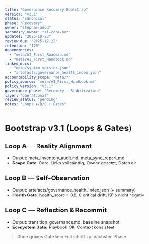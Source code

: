 ```yaml
---
title: "Governance Recovery Bootstrap"
version: "v3.1"
status: "canonical"
phase: "Recovery"
owner: "stephan-adod"
secondary_owner: "ai-core-bot"
updated: "2025-10-23"
review_due: "2025-12-22"
retention: "12M"
dependencies:
  - "meta/AI_First_Roadmap.md"
  - "meta/AI_First_Handbook.md"
linked_docs:
  - "meta/system_version.json"
  - "artefacts/governance_health_index.json"
accountability_scope: "meta/*"
policy_source: "meta/AI_First_Handbook.md"
policy_version: "v3.1"
governance_phase: "Recovery → Stabilization"
layer: "operational"
review_status: "pending"
notes: "Loops A/B/C + Gates"
---
```


# Bootstrap v3.1 (Loops & Gates)

## Loop A — Reality Alignment
- Output: meta_inventory_audit.md, meta_sync_report.md
- **Scope Gate:** Core-Links vollständig, Owner gesetzt, Dates ok

## Loop B — Self-Observation
- Output: artefacts/governance_health_index.json (+ summary)
- **Health Gate:** health_score ≥ 0.8, 0 critical drift, KPIs nicht negativ

## Loop C — Reflection & Recommit
- Output: transition_governance.md, baseline snapshot
- **Ecosystem Gate:** Playbook OK, Context konsistent

> Ohne grünes Gate kein Fortschritt zur nächsten Phase.
